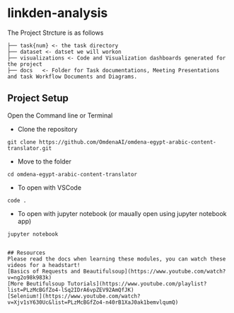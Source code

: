# linkden-analysis

The Project Strcture is as follows 

```
├── task{num} <- the task directory 
├── dataset <- datset we will workon
├── visualizations <- Code and Visualization dashboards generated for the project
├── docs   <- Folder for Task documentations, Meeting Presentations and task Workflow Documents and Diagrams.
```

## Project Setup 

Open the Command line or Terminal

- Clone the repository

```
git clone https://github.com/OmdenaAI/omdena-egypt-arabic-content-translator.git
```
- Move to the folder

```
cd omdena-egypt-arabic-content-translator
```
- To open with VSCode
```
code .
```
- To open with jupyter notebook (or maually open using jupyter notebook app)
```
jupyter notebook


## Resources
Please read the docs when learning these modules, you can watch these videos for a headstart! 
[Basics of Requests and Beautifulsoup](https://www.youtube.com/watch?v=ng2o98k983k)
[More Beutifulsoup Tutorials](https://www.youtube.com/playlist?list=PLzMcBGfZo4-lSq2IDrA6vpZEV92AmQfJK)
[Selenium!](https://www.youtube.com/watch?v=Xjv1sY630Uc&list=PLzMcBGfZo4-n40rB1XaJ0ak1bemvlqumQ)